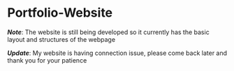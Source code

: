 # Portfolio-Website


***Note***: The website is still being developed so it currently has the basic layout and structures of the webpage

***Update***: My website is having connection issue, please come back later and thank you for your patience

